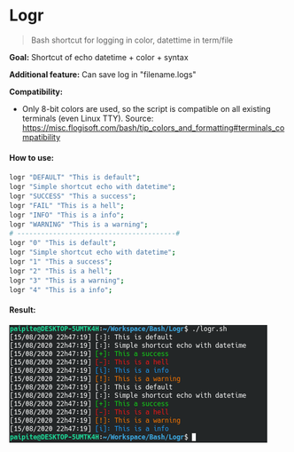 # Logr
> Bash shortcut for logging in color, datettime in term/file  

**Goal:** Shortcut of echo datetime + color + syntax  

**Additional feature:** Can save log in "filename.logs"  

**Compatibility:**
- Only 8-bit colors are used, so the script is compatible on all existing terminals (even Linux TTY).
Source: https://misc.flogisoft.com/bash/tip_colors_and_formatting#terminals_compatibility  

#### How to use:

```bash
logr "DEFAULT" "This is default";
logr "Simple shortcut echo with datetime";
logr "SUCCESS" "This a success";
logr "FAIL" "This is a hell";
logr "INFO" "This is a info";
logr "WARNING" "This is a warning";
# ----------------------------------------#
logr "0" "This is default";
logr "Simple shortcut echo with datetime";
logr "1" "This a success";
logr "2" "This is a hell";
logr "3" "This is a warning";
logr "4" "This is a info";
```

#### Result:  

![LOGR_DEMO](img/Screenshot_Logr_demo.png)  
